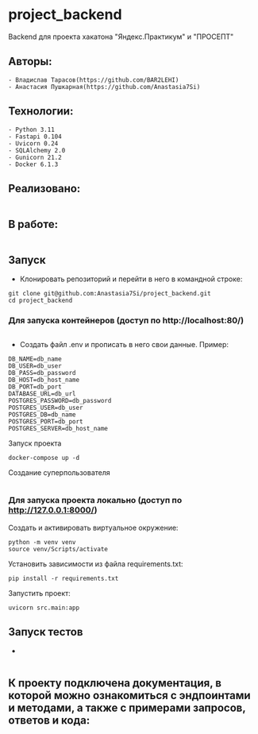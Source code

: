 # project_backend
Backend для проекта хакатона "Яндекс.Практикум" и "ПРОСЕПТ"

## Авторы:
```
- Владислав Тарасов(https://github.com/BAR2LEHI)
- Анастасия Пушкарная(https://github.com/Anastasia7Si)
```

## Технологии:
```
- Python 3.11
- Fastapi 0.104
- Uvicorn 0.24
- SQLAlchemy 2.0
- Gunicorn 21.2
- Docker 6.1.3
```

## Реализовано: 
```
``` 

## В работе: 
```
```

## Запуск
- Клонировать репозиторий и перейти в него в командной строке:
```
git clone git@github.com:Anastasia7Si/project_backend.git
cd project_backend
```

### Для запуска контейнеров (доступ по http://localhost:80/)
```

```
- Создать файл .env и прописать в него свои данные.
Пример:
```
DB_NAME=db_name
DB_USER=db_user
DB_PASS=db_password
DB_HOST=db_host_name
DB_PORT=db_port
DATABASE_URL=db_url
POSTGRES_PASSWORD=db_password
POSTGRES_USER=db_user
POSTGRES_DB=db_name
POSTGRES_PORT=db_port
POSTGRES_SERVER=db_host_name
```
Запуск проекта
```
docker-compose up -d
```
Создание суперпользователя
```
```

### Для запуска проекта локально (доступ по http://127.0.0.1:8000/)
Cоздать и активировать виртуальное окружение:
```
python -m venv venv
source venv/Scripts/activate
```
Установить зависимости из файла requirements.txt:
```
pip install -r requirements.txt
```
Запустить проект:
```
uvicorn src.main:app
```

## Запуск тестов
- 
```

```
## К проекту подключена документация, в которой можно ознакомиться с эндпоинтами и методами, а также с примерами запросов, ответов и кода:
```

```